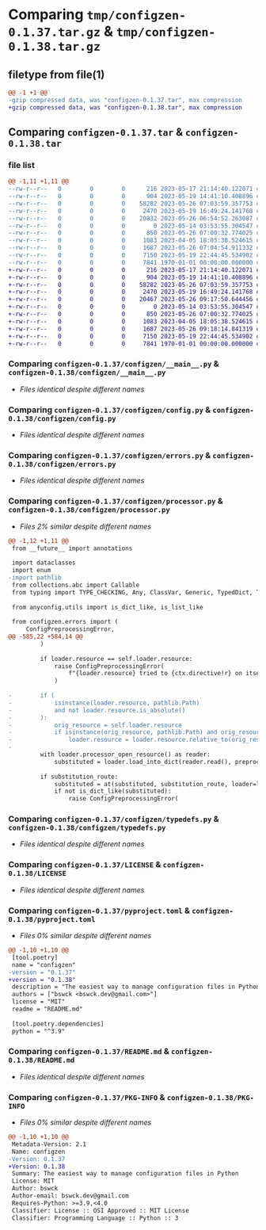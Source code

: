 # Comparing `tmp/configzen-0.1.37.tar.gz` & `tmp/configzen-0.1.38.tar.gz`

## filetype from file(1)

```diff
@@ -1 +1 @@
-gzip compressed data, was "configzen-0.1.37.tar", max compression
+gzip compressed data, was "configzen-0.1.38.tar", max compression
```

## Comparing `configzen-0.1.37.tar` & `configzen-0.1.38.tar`

### file list

```diff
@@ -1,11 +1,11 @@
--rw-r--r--   0        0        0      216 2023-05-17 21:14:40.122071 configzen-0.1.37/configzen/__init__.py
--rw-r--r--   0        0        0      904 2023-05-19 14:41:10.408896 configzen-0.1.37/configzen/__main__.py
--rw-r--r--   0        0        0    58282 2023-05-26 07:03:59.357753 configzen-0.1.37/configzen/config.py
--rw-r--r--   0        0        0     2470 2023-05-19 16:49:24.141768 configzen-0.1.37/configzen/errors.py
--rw-r--r--   0        0        0    20832 2023-05-26 06:54:52.263087 configzen-0.1.37/configzen/processor.py
--rw-r--r--   0        0        0        0 2023-05-14 03:53:55.304547 configzen-0.1.37/configzen/py.typed
--rw-r--r--   0        0        0      850 2023-05-26 07:00:32.774025 configzen-0.1.37/configzen/typedefs.py
--rw-r--r--   0        0        0     1083 2023-04-05 18:05:38.524615 configzen-0.1.37/LICENSE
--rw-r--r--   0        0        0     1687 2023-05-26 07:04:54.911332 configzen-0.1.37/pyproject.toml
--rw-r--r--   0        0        0     7150 2023-05-19 22:44:45.534902 configzen-0.1.37/README.md
--rw-r--r--   0        0        0     7841 1970-01-01 00:00:00.000000 configzen-0.1.37/PKG-INFO
+-rw-r--r--   0        0        0      216 2023-05-17 21:14:40.122071 configzen-0.1.38/configzen/__init__.py
+-rw-r--r--   0        0        0      904 2023-05-19 14:41:10.408896 configzen-0.1.38/configzen/__main__.py
+-rw-r--r--   0        0        0    58282 2023-05-26 07:03:59.357753 configzen-0.1.38/configzen/config.py
+-rw-r--r--   0        0        0     2470 2023-05-19 16:49:24.141768 configzen-0.1.38/configzen/errors.py
+-rw-r--r--   0        0        0    20467 2023-05-26 09:17:50.644456 configzen-0.1.38/configzen/processor.py
+-rw-r--r--   0        0        0        0 2023-05-14 03:53:55.304547 configzen-0.1.38/configzen/py.typed
+-rw-r--r--   0        0        0      850 2023-05-26 07:00:32.774025 configzen-0.1.38/configzen/typedefs.py
+-rw-r--r--   0        0        0     1083 2023-04-05 18:05:38.524615 configzen-0.1.38/LICENSE
+-rw-r--r--   0        0        0     1687 2023-05-26 09:18:14.841319 configzen-0.1.38/pyproject.toml
+-rw-r--r--   0        0        0     7150 2023-05-19 22:44:45.534902 configzen-0.1.38/README.md
+-rw-r--r--   0        0        0     7841 1970-01-01 00:00:00.000000 configzen-0.1.38/PKG-INFO
```

### Comparing `configzen-0.1.37/configzen/__main__.py` & `configzen-0.1.38/configzen/__main__.py`

 * *Files identical despite different names*

### Comparing `configzen-0.1.37/configzen/config.py` & `configzen-0.1.38/configzen/config.py`

 * *Files identical despite different names*

### Comparing `configzen-0.1.37/configzen/errors.py` & `configzen-0.1.38/configzen/errors.py`

 * *Files identical despite different names*

### Comparing `configzen-0.1.37/configzen/processor.py` & `configzen-0.1.38/configzen/processor.py`

 * *Files 2% similar despite different names*

```diff
@@ -1,12 +1,11 @@
 from __future__ import annotations
 
 import dataclasses
 import enum
-import pathlib
 from collections.abc import Callable
 from typing import TYPE_CHECKING, Any, ClassVar, Generic, TypedDict, TypeVar, cast
 
 from anyconfig.utils import is_dict_like, is_list_like
 
 from configzen.errors import (
     ConfigPreprocessingError,
@@ -585,22 +584,14 @@
         )
 
         if loader.resource == self.loader.resource:
             raise ConfigPreprocessingError(
                 f"{loader.resource} tried to {ctx.directive!r} on itself"
             )
 
-        if (
-            isinstance(loader.resource, pathlib.Path)
-            and not loader.resource.is_absolute()
-        ):
-            orig_resource = self.loader.resource
-            if isinstance(orig_resource, pathlib.Path) and orig_resource.is_absolute():
-                loader.resource = loader.resource.relative_to(orig_resource.parent)
-
         with loader.processor_open_resource() as reader:
             substituted = loader.load_into_dict(reader.read(), preprocess=preprocess)
 
         if substitution_route:
             substituted = at(substituted, substitution_route, loader=loader)
             if not is_dict_like(substituted):
                 raise ConfigPreprocessingError(
```

### Comparing `configzen-0.1.37/configzen/typedefs.py` & `configzen-0.1.38/configzen/typedefs.py`

 * *Files identical despite different names*

### Comparing `configzen-0.1.37/LICENSE` & `configzen-0.1.38/LICENSE`

 * *Files identical despite different names*

### Comparing `configzen-0.1.37/pyproject.toml` & `configzen-0.1.38/pyproject.toml`

 * *Files 0% similar despite different names*

```diff
@@ -1,10 +1,10 @@
 [tool.poetry]
 name = "configzen"
-version = "0.1.37"
+version = "0.1.38"
 description = "The easiest way to manage configuration files in Python"
 authors = ["bswck <bswck.dev@gmail.com>"]
 license = "MIT"
 readme = "README.md"
 
 [tool.poetry.dependencies]
 python = "^3.9"
```

### Comparing `configzen-0.1.37/README.md` & `configzen-0.1.38/README.md`

 * *Files identical despite different names*

### Comparing `configzen-0.1.37/PKG-INFO` & `configzen-0.1.38/PKG-INFO`

 * *Files 0% similar despite different names*

```diff
@@ -1,10 +1,10 @@
 Metadata-Version: 2.1
 Name: configzen
-Version: 0.1.37
+Version: 0.1.38
 Summary: The easiest way to manage configuration files in Python
 License: MIT
 Author: bswck
 Author-email: bswck.dev@gmail.com
 Requires-Python: >=3.9,<4.0
 Classifier: License :: OSI Approved :: MIT License
 Classifier: Programming Language :: Python :: 3
```

